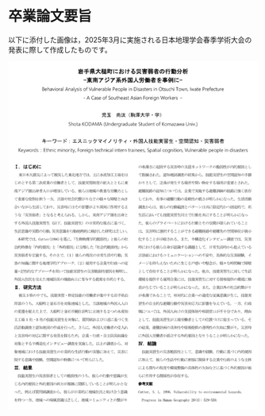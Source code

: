 # 卒業論文要旨

以下に添付した画像は，2025年3月に実施される日本地理学会春季学術大会の発表に際して作成したものです。

![卒論要旨](../figure/graduation_thesis_abst.jpeg)
